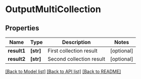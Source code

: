 # OutputMultiCollection

## Properties
Name | Type | Description | Notes
------------ | ------------- | ------------- | -------------
**result1** | **[str]** | First collection result | [optional] 
**result2** | **[str]** | Second collection result | [optional] 

[[Back to Model list]](../README.md#documentation-for-models) [[Back to API list]](../README.md#documentation-for-api-endpoints) [[Back to README]](../README.md)


